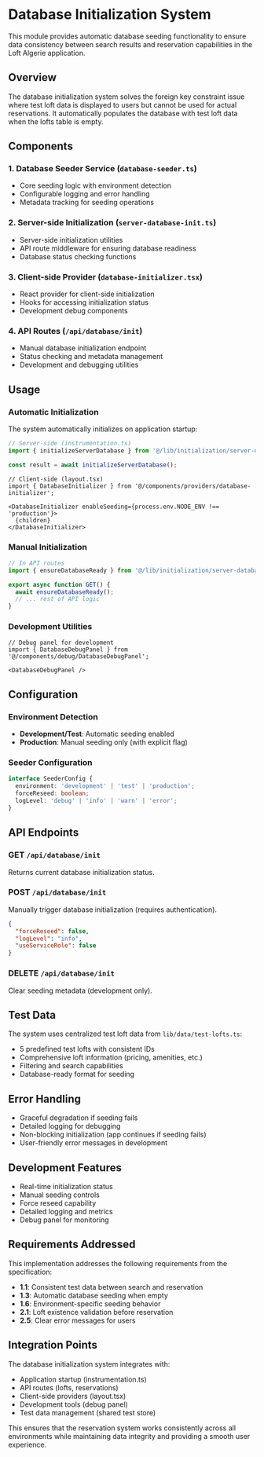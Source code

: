 # Database Initialization System

This module provides automatic database seeding functionality to ensure data consistency between search results and reservation capabilities in the Loft Algerie application.

## Overview

The database initialization system solves the foreign key constraint issue where test loft data is displayed to users but cannot be used for actual reservations. It automatically populates the database with test loft data when the lofts table is empty.

## Components

### 1. Database Seeder Service (`database-seeder.ts`)
- Core seeding logic with environment detection
- Configurable logging and error handling
- Metadata tracking for seeding operations

### 2. Server-side Initialization (`server-database-init.ts`)
- Server-side initialization utilities
- API route middleware for ensuring database readiness
- Database status checking functions

### 3. Client-side Provider (`database-initializer.tsx`)
- React provider for client-side initialization
- Hooks for accessing initialization status
- Development debug components

### 4. API Routes (`/api/database/init`)
- Manual database initialization endpoint
- Status checking and metadata management
- Development and debugging utilities

## Usage

### Automatic Initialization

The system automatically initializes on application startup:

```typescript
// Server-side (instrumentation.ts)
import { initializeServerDatabase } from '@/lib/initialization/server-database-init';

const result = await initializeServerDatabase();
```

```tsx
// Client-side (layout.tsx)
import { DatabaseInitializer } from '@/components/providers/database-initializer';

<DatabaseInitializer enableSeeding={process.env.NODE_ENV !== 'production'}>
  {children}
</DatabaseInitializer>
```

### Manual Initialization

```typescript
// In API routes
import { ensureDatabaseReady } from '@/lib/initialization/server-database-init';

export async function GET() {
  await ensureDatabaseReady();
  // ... rest of API logic
}
```

### Development Utilities

```tsx
// Debug panel for development
import { DatabaseDebugPanel } from '@/components/debug/DatabaseDebugPanel';

<DatabaseDebugPanel />
```

## Configuration

### Environment Detection
- **Development/Test**: Automatic seeding enabled
- **Production**: Manual seeding only (with explicit flag)

### Seeder Configuration
```typescript
interface SeederConfig {
  environment: 'development' | 'test' | 'production';
  forceReseed: boolean;
  logLevel: 'debug' | 'info' | 'warn' | 'error';
}
```

## API Endpoints

### GET `/api/database/init`
Returns current database initialization status.

### POST `/api/database/init`
Manually trigger database initialization (requires authentication).

```json
{
  "forceReseed": false,
  "logLevel": "info",
  "useServiceRole": false
}
```

### DELETE `/api/database/init`
Clear seeding metadata (development only).

## Test Data

The system uses centralized test loft data from `lib/data/test-lofts.ts`:

- 5 predefined test lofts with consistent IDs
- Comprehensive loft information (pricing, amenities, etc.)
- Filtering and search capabilities
- Database-ready format for seeding

## Error Handling

- Graceful degradation if seeding fails
- Detailed logging for debugging
- Non-blocking initialization (app continues if seeding fails)
- User-friendly error messages in development

## Development Features

- Real-time initialization status
- Manual seeding controls
- Force reseed capability
- Detailed logging and metrics
- Debug panel for monitoring

## Requirements Addressed

This implementation addresses the following requirements from the specification:

- **1.1**: Consistent test data between search and reservation
- **1.3**: Automatic database seeding when empty
- **1.6**: Environment-specific seeding behavior
- **2.1**: Loft existence validation before reservation
- **2.5**: Clear error messages for users

## Integration Points

The database initialization system integrates with:

- Application startup (instrumentation.ts)
- API routes (lofts, reservations)
- Client-side providers (layout.tsx)
- Development tools (debug panel)
- Test data management (shared test store)

This ensures that the reservation system works consistently across all environments while maintaining data integrity and providing a smooth user experience.